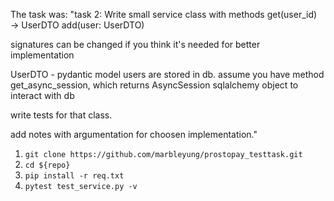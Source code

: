 The task was:
"task 2:
Write small service class with methods
get(user_id) → UserDTO
add(user: UserDTO)

signatures can be changed if you think it's needed for better implementation

UserDTO - pydantic model
users are stored in db.
assume you have method get_async_session, which returns AsyncSession sqlalchemy object to interact with db

write tests for that class.

add notes with argumentation for choosen implementation."

1. `git clone https://github.com/marbleyung/prostopay_testtask.git`
2. `cd ${repo}`
3. `pip install -r req.txt`
4. `pytest test_service.py -v`
